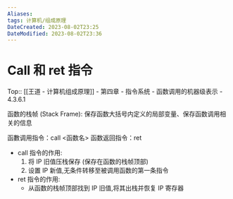 ```yaml
---
Aliases: 
tags: 计算机/组成原理 
DateCreated: 2023-08-02T23:25
DateModified: 2023-08-02T23:36
---
```

# Call 和 ret 指令
Top:: [[王道 - 计算机组成原理]] - 第四章 - 指令系统 - 函数调用的机器级表示 - 4.3.6.1

函数的栈帧 (Stack Frame): 保存函数大括号内定义的局部变量、保存函数调用相关的信息

函數调用指令：call <函数名>
函数返回指令：ret

- call 指令的作用:
	1. 将 IP 旧值压栈保存 (保存在函数的栈帧顶部)
	2. 设置 IP 新值,无条件转移至被调用函数的第一条指令
- ret 指令的作用:
	- 从函数的栈帧顶部找到 IP 旧值,将其出栈并恢复 IP 寄存器
